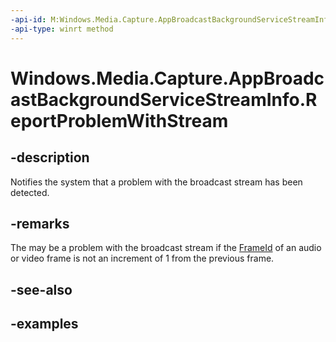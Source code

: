 ```yaml
---
-api-id: M:Windows.Media.Capture.AppBroadcastBackgroundServiceStreamInfo.ReportProblemWithStream
-api-type: winrt method
---
```


<!-- Method syntax.
public void AppBroadcastBackgroundServiceStreamInfo.ReportProblemWithStream()
-->

# Windows.Media.Capture.AppBroadcastBackgroundServiceStreamInfo.ReportProblemWithStream

## -description
Notifies the system that a problem with the broadcast stream has been detected.

## -remarks
The may be a problem with the broadcast stream if the [FrameId](https://docs.microsoft.com/uwp/api/windows.media.capture.appbroadcaststreamvideoheader.FrameId) of an audio or video frame is not an increment of 1 from the previous frame.

## -see-also

## -examples

